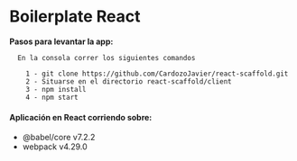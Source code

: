 # Boilerplate React

**Pasos para levantar la app:**
```
  En la consola correr los siguientes comandos 
  
    1 - git clone https://github.com/CardozoJavier/react-scaffold.git
    2 - Situarse en el directorio react-scaffold/client
    3 - npm install
    4 - npm start
```

#### Aplicación en React corriendo sobre:
* @babel/core v7.2.2
* webpack v4.29.0
